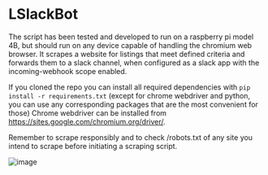 # LSlackBot
The script has been tested and developed to run on a raspberry pi model 4B, but should run on any device capable of handling the chromium web browser. It scrapes a website for listings that meet defined criteria and forwards them to a slack channel, when configured as a slack app with the incoming-webhook scope enabled.

If you cloned the repo you can install all required dependencies with `pip install -r requirements.txt` (except for chrome webdriver and python, you can use any corresponding packages that are the most convenient for those) Chrome webdriver can be installed from https://sites.google.com/chromium.org/driver/.

Remember to scrape responsibly and to check /robots.txt of any site you intend to scrape before initiating a scraping script.

![image](https://github.com/osemo-hb/LSlackBot/assets/77531741/d26406f3-fb2c-48d1-9fb7-a08fa88b2585)
